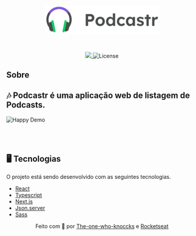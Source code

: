 <p align="center">
   <img src="public/logo.svg" alt="Move It" width="300"/>
</p>
  
<br/> 
<p align="center"> 

  <a aria-label="Completed" href="https://nextlevelweek.com/episodios/react/1/edicao/4">
    <img src="https://img.shields.io/badge/Podcaster-NLW 5-6F48C9?logo=data:image/png;base64,iVBORw0KGgoAAAANSUhEUgAAABAAAAAQCAMAAAAoLQ9TAAAALVBMVEVHcExxWsF0XMJzXMJxWcFsUsD///9jRrzY0u6Xh9Gsn9n39fyMecy0qd2bjNJWBT0WAAAABHRSTlMA2Do606wF2QAAAGlJREFUGJVdj1cWwCAIBLEsRU3uf9xobDH8+GZwUYi8i6ucJwrxKE+7D0G9Q4vlYqtmCSjndr4CgCgzlyFgfKfKCVO0LrPKjmiqMxGXkJwNnXskqWG+1oSM+BSwD8f29YLNjvx/OQrn+g99oQSoNmt3PgAAAABJRU5ErkJggg=="></img>  
  </a>  
   
  <img alt="License" src="https://img.shields.io/badge/license-MIT-6F48C9">
  
</p>                           
          
                        
## Sobre 
      
## 🎶 Podcastr é uma aplicação web de listagem de  Podcasts.

<div>
  <img src="https://ik.imagekit.io/hld13bjzb1/Peek_2021-04-25_22-56_zMJ5eLMrg.gif" alt="Happy Demo" heigth="450">
</div>
<br/> 

<br/>
 <br/> 
    
## 🖥️ Tecnologias 
O projeto está sendo desenvolvido com as seguintes tecnologias.

* [React](https://reactjs.org/)
* [Typescript](https://www.typescriptlang.org/)
* [Next.js](https://nextjs.org/) 
* [Json.server](https://github.com/typicode/json-server/)
* [Sass](https://sass-lang.com/)
 

  
<div align="center">
Feito com 💜 por
    <a href="https://github.com/the-one-who-knoccks">The-one-who-knoccks</a> e
    <a href="https://github.com/Rocketseat">
      Rocketseat
    </a>
  </sub>
</div>
